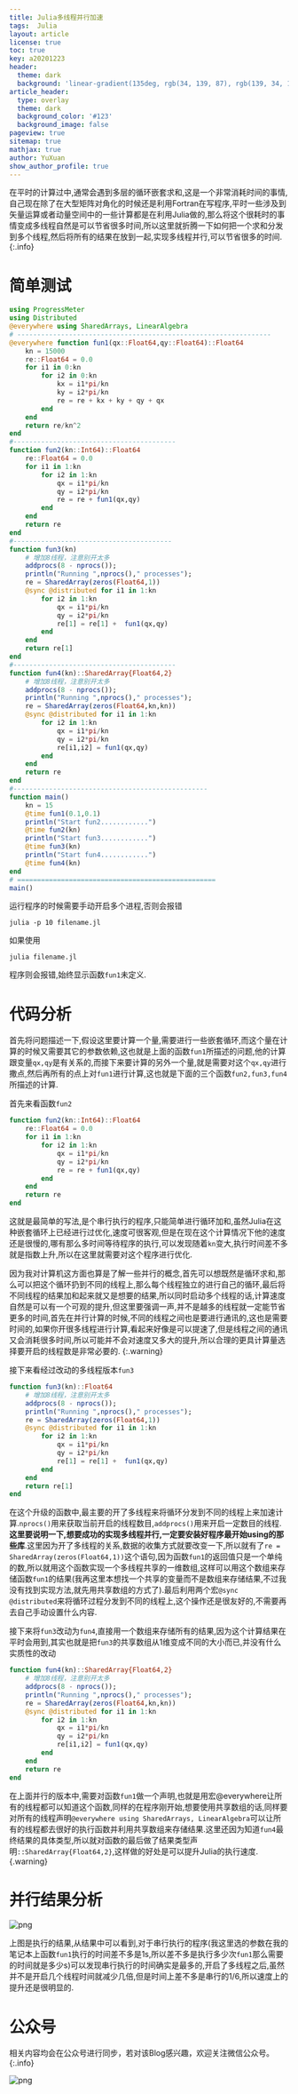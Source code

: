 ```yaml
---
title: Julia多线程并行加速
tags:  Julia
layout: article
license: true
toc: true
key: a20201223
header:
  theme: dark
  background: 'linear-gradient(135deg, rgb(34, 139, 87), rgb(139, 34, 139))'
article_header:
  type: overlay
  theme: dark
  background_color: '#123'
  background_image: false
pageview: true
sitemap: true
mathjax: true
author: YuXuan
show_author_profile: true
---
```

在平时的计算过中,通常会遇到多层的循环嵌套求和,这是一个非常消耗时间的事情,自己现在除了在大型矩阵对角化的时候还是利用Fortran在写程序,平时一些涉及到矢量运算或者动量空间中的一些计算都是在利用Julia做的,那么将这个很耗时的事情变成多线程自然是可以节省很多时间,所以这里就折腾一下如何把一个求和分发到多个线程,然后将所有的结果在放到一起,实现多线程并行,可以节省很多的时间.
{:.info}
<!--more-->
# 简单测试
```julia
using ProgressMeter
using Distributed
@everywhere using SharedArrays, LinearAlgebra
# ----------------------------------------------------------------
@everywhere function fun1(qx::Float64,qy::Float64)::Float64
    kn = 15000
    re::Float64 = 0.0
    for i1 in 0:kn
        for i2 in 0:kn
            kx = i1*pi/kn
            ky = i2*pi/kn
            re = re + kx + ky + qy + qx
        end 
    end
    return re/kn^2
end
#-----------------------------------------
function fun2(kn::Int64)::Float64
    re::Float64 = 0.0
    for i1 in 1:kn
        for i2 in 1:kn
            qx = i1*pi/kn
            qy = i2*pi/kn
            re = re + fun1(qx,qy)
        end
    end
    return re
end
#----------------------------------------
function fun3(kn)
    # 增加8线程，注意别开太多
    addprocs(8 - nprocs());
    println("Running ",nprocs()," processes");
    re = SharedArray(zeros(Float64,1))
    @sync @distributed for i1 in 1:kn
        for i2 in 1:kn
            qx = i1*pi/kn
            qy = i2*pi/kn
            re[1] = re[1] +  fun1(qx,qy)
        end
    end
    return re[1]
end
#-----------------------------------------
function fun4(kn)::SharedArray{Float64,2}
    # 增加8线程，注意别开太多
    addprocs(8 - nprocs());
    println("Running ",nprocs()," processes");
    re = SharedArray(zeros(Float64,kn,kn))
    @sync @distributed for i1 in 1:kn
        for i2 in 1:kn
            qx = i1*pi/kn
            qy = i2*pi/kn
            re[i1,i2] = fun1(qx,qy)
        end
    end
    return re
end
#-------------------------------------------------
function main()
    kn = 15
    @time fun1(0.1,0.1)
    println("Start fun2............")
    @time fun2(kn)
    println("Start fun3............")
    @time fun3(kn)
    println("Start fun4............")
    @time fun4(kn)
end
# ==================================================
main()
```
运行程序的时候需要手动开启多个进程,否则会报错
```shell
julia -p 10 filename.jl
```
如果使用
```shell
julia filename.jl
```
程序则会报错,始终显示函数`fun1`未定义.

# 代码分析
首先将问题描述一下,假设这里要计算一个量,需要进行一些嵌套循环,而这个量在计算的时候又需要其它的参数依赖,这也就是上面的函数`fun1`所描述的问题,他的计算跟变量`qx,qy`是有关系的,而接下来要计算的另外一个量,就是需要对这个`qx,qy`进行撒点,然后再所有的点上对`fun1`进行计算,这也就是下面的三个函数`fun2,fun3,fun4`所描述的计算.

首先来看函数`fun2`
```julia
function fun2(kn::Int64)::Float64
    re::Float64 = 0.0
    for i1 in 1:kn
        for i2 in 1:kn
            qx = i1*pi/kn
            qy = i2*pi/kn
            re = re + fun1(qx,qy)
        end
    end
    return re
end
```
这就是最简单的写法,是个串行执行的程序,只能简单进行循环加和,虽然Julia在这种嵌套循环上已经进行过优化,速度可很客观,但是在现在这个计算情况下他的速度还是很慢的,哪有那么多时间等待程序的执行,可以发现随着`kn`变大,执行时间差不多就是指数上升,所以在这里就需要对这个程序进行优化.

因为我对计算机这方面也算是了解一些并行的概念,首先可以想既然是循环求和,那么可以把这个循环扔到不同的线程上,那么每个线程独立的进行自己的循环,最后将不同线程的结果加和起来就又是想要的结果,所以同时启动多个线程的话,计算速度自然是可以有一个可观的提升,但这里要强调一声,并不是越多的线程就一定能节省更多的时间,首先在并行计算的时候,不同的线程之间也是要进行通讯的,这也是需要时间的,如果你开很多线程进行计算,看起来好像是可以提速了,但是线程之间的通讯又会消耗很多时间,所以可能并不会对速度又多大的提升,所以合理的更具计算量选择要开启的线程数是非常必要的.
{:.warning}

接下来看经过改动的多线程版本`fun3`
```julia
function fun3(kn)::Float64
    # 增加8线程，注意别开太多
    addprocs(8 - nprocs());
    println("Running ",nprocs()," processes");
    re = SharedArray(zeros(Float64,1))
    @sync @distributed for i1 in 1:kn
        for i2 in 1:kn
            qx = i1*pi/kn
            qy = i2*pi/kn
            re[1] = re[1] +  fun1(qx,qy)
        end
    end
    return re[1]
end
```
在这个升级的函数中,最主要的开了多线程来将循环分发到不同的线程上来加速计算.`nprocs()`用来获取当前开启的线程数目,`addprocs()`用来开启一定数目的线程.**这里要说明一下,想要成功的实现多线程并行,一定要安装好程序最开始using的那些库**.这里因为开了多线程的关系,数据的收集方式就要改变一下,所以就有了`re = SharedArray(zeros(Float64,1))`这个语句,因为函数`fun1`的返回值只是一个单纯的数,所以就用这个函数实现一个多线程共享的一维数组,这样可以用这个数组来存储函数`fun1`的结果(我再这里本想找一个共享的变量而不是数组来存储结果,不过我没有找到实现方法,就先用共享数组的方式了).最后利用两个宏`@sync @distributed`来将循环过程分发到不同的线程上,这个操作还是很友好的,不需要再去自己手动设置什么内容.

接下来将`fun3`改动为`fun4`,直接用一个数组来存储所有的结果,因为这个计算结果在平时会用到,其实也就是把`fun3`的共享数组从1维变成不同的大小而已,并没有什么实质性的改动
```julia
function fun4(kn)::SharedArray{Float64,2}
    # 增加8线程，注意别开太多
    addprocs(8 - nprocs());
    println("Running ",nprocs()," processes");
    re = SharedArray(zeros(Float64,kn,kn))
    @sync @distributed for i1 in 1:kn
        for i2 in 1:kn
            qx = i1*pi/kn
            qy = i2*pi/kn
            re[i1,i2] = fun1(qx,qy)
        end
    end
    return re
end
```

在上面并行的版本中,需要对函数`fun1`做一个声明,也就是用宏@everywhere让所有的线程都可以知道这个函数,同样的在程序刚开始,想要使用共享数组的话,同样要对所有的线程声明`@everywhere using SharedArrays, LinearAlgebra`可以让所有的线程都去很好的执行函数并利用共享数组来存储结果.这里还因为知道`fun4`最终结果的具体类型,所以就对函数的最后做了结果类型声明`::SharedArray{Float64,2}`,这样做的好处是可以提升Julia的执行速度.
{.warning}
# 并行结果分析
![png](/assets/images/Julia/julia-mp.png)

上图是执行的结果,从结果中可以看到,对于串行执行的程序(我这里选的参数在我的笔记本上函数`fun1`执行的时间差不多是1s,所以差不多是执行多少次`fun1`那么需要的时间就是多少s)可以发现串行执行的时间确实是最多的,开启了多线程之后,虽然并不是开启几个线程时间就减少几倍,但是时间上差不多是串行的1/6,所以速度上的提升还是很明显的.

# 公众号
相关内容均会在公众号进行同步，若对该Blog感兴趣，欢迎关注微信公众号。
{:.info}

![png](/assets/images/qrcode.jpg)